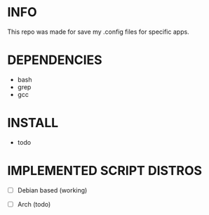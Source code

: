 # INFO
This repo was made for save my .config files for specific apps.
# DEPENDENCIES
- bash
- grep
- gcc
# INSTALL
- todo
# IMPLEMENTED SCRIPT DISTROS
- [ ] Debian based (working)
- [ ] Arch (todo)

